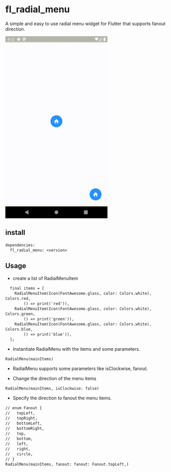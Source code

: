 # fl_radial_menu

A simple and easy to use radial menu widget for Flutter that supports fanout direction.

![screem ca[tire]](screenshot/screen.gif)

## install
```
dependencies:
  fl_radial_menu: <version>
```


## Usage

- create a list of RadialMenuItem
```
  final items = [
    RadialMenuItem(Icon(FontAwesome.glass, color: Colors.white), Colors.red,
        () => print('red')),
    RadialMenuItem(Icon(FontAwesome.glass, color: Colors.white), Colors.green,
        () => print('green')),
    RadialMenuItem(Icon(FontAwesome.glass, color: Colors.white), Colors.blue,
        () => print('blue')),
  ];
```


- Instantiate RadialMenu with the items and some parameters.
```
RadialMenu(mainItems)
```

- RadialMenu supports some parameters like isClockwise, fanout.

- Change the direction of the menu items

```
RadialMenu(mainItems, isClockwise: false)
```

- Specify the direction to fanout the menu items.

```
// enum Fanout {
//   topLeft,
//   topRight,
//   bottomLeft,
//   bottomRight,
//   top,
//   bottom,
//   left,
//   right,
//   circle,
// }
RadialMenu(mainItems, fanout: fanout: Fanout.topLeft,)
```

